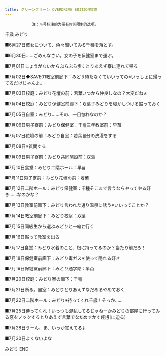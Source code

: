 ```yaml
---
title: グリーングリーン OVERDRIVE EDITION攻略
---
```


                注：※号标注的为带有时间限制的选项。

千歳 みどり

■6月27日彼女について、色々聞いてみる千種を落とす。

■6月30日……ごめんなさい。女の子を保健室まで運ぶ。

■7月01日しょうがないからぶらぶら歩くとりあえず寮に連れて帰る

■7月02日◆SAVE01教室前廊下：みどり待たなくていいっての※いっしょに帰ってるだけじゃんよ。

■7月03日校庭：みどり花壇の前：若葉いつから仲良しなの？大変だねぇ

■7月04日校庭：みどり保健室前廊下：双葉子みどりを寝かしつける黙っておく

■7月05日自室：みどり……その、一目惚れなのか？

■7月06日男子寮前：みどり保健室：千種三年教室前：早苗

■7月07日花壇の前：みどり自室：若葉自分の洗濯をする

■7月08日※質問する

■7月09日男子寮前：みどり共同施設前：双葉

■7月10日食堂：みどり二階ホール：早苗

■7月11日男子寮前：みどり花壇の前：若葉

■7月12日二階ホール：みどり保健室：千種そこまで言うならやってやる好き……なのかな？

■7月13日教室前廊下：みどり言われた通り温泉に誘う※いいってことか？

■7月14日教室前廊下：みどり校庭：双葉

■7月15日同級生から選ぶみどりと一緒に行く

■7月16日黙って教室を出る

■7月17日食堂：みどり水着のこと、根に持ってるのか？当たり前だろ！

■7月18日保健室前廊下：みどり毒ガスを使って隠れる好き

■7月19日保健室前廊下：みどり通学路：早苗

■7月20日校庭：みどり寮の廊下：千種

■7月21日断る。自室：みどりとりあえずなだめるやめておく

■7月22日二階ホール：みどり※待ってくれ千歳！そっか……

■7月25日待ってくれ！いっつも混乱してるじゃねーかみどりの部屋に行ってみる窓をノックするとりあえず言葉でなだめすかす(強引に迫る)

■7月28日うーん、ま、いっか覚えてるよ

■7月30日よくないよな

みどり END


              
